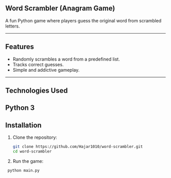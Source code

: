 ## Word Scrambler (Anagram  Game)

A fun Python game where players guess the original word from scrambled letters.

---
## Features
- Randomly scrambles a word from a predefined list.
- Tracks correct guesses.
- Simple and addictive gameplay.
---
## Technologies Used
Python 3
---
## Installation
1. Clone the repository:
   ```bash
   git clone https://github.com/Hajar1010/word-scrambler.git
   cd word-scrambler
2. Run the game:
 ```bash
  python main.py


   
